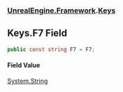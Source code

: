 ### [UnrealEngine.Framework](./UnrealEngine-Framework.md 'UnrealEngine.Framework').[Keys](./Keys.md 'UnrealEngine.Framework.Keys')
## Keys.F7 Field
  
```csharp
public const string F7 = F7;
```
#### Field Value
[System.String](https://docs.microsoft.com/en-us/dotnet/api/System.String 'System.String')  
